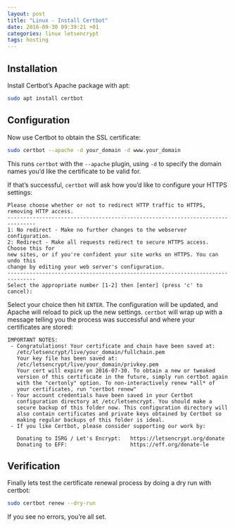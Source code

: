 ```yaml
---
layout: post
title: "Linux - Install Certbot"
date: 2016-09-30 09:39:21 +01
categories: linux letsencrypt
tags: hosting
---
```


## Installation

Install Certbot’s Apache package with apt:

```bash
sudo apt install certbot
```

## Configuration

Now use Certbot to obtain the SSL certificate:

```bash
sudo certbot --apache -d your_domain -d www.your_domain
```

This runs `certbot` with the `--apache` plugin, using `-d` to specify the domain names you’d like the certificate to be valid for.

If that’s successful, `certbot` will ask how you’d like to configure your HTTPS settings:

```console
Please choose whether or not to redirect HTTP traffic to HTTPS, removing HTTP access.
-------------------------------------------------------------------------------
1: No redirect - Make no further changes to the webserver configuration.
2: Redirect - Make all requests redirect to secure HTTPS access. Choose this for
new sites, or if you're confident your site works on HTTPS. You can undo this
change by editing your web server's configuration.
-------------------------------------------------------------------------------
Select the appropriate number [1-2] then [enter] (press 'c' to cancel):
```

Select your choice then hit `ENTER`. The configuration will be updated, and Apache will reload to pick up the new settings. `certbot` will wrap up with a message telling you the process was successful and where your certificates are stored:

```console
IMPORTANT NOTES:
 - Congratulations! Your certificate and chain have been saved at:
   /etc/letsencrypt/live/your_domain/fullchain.pem
   Your key file has been saved at:
   /etc/letsencrypt/live/your_domain/privkey.pem
   Your cert will expire on 2016-07-30. To obtain a new or tweaked
   version of this certificate in the future, simply run certbot again
   with the "certonly" option. To non-interactively renew *all* of
   your certificates, run "certbot renew"
 - Your account credentials have been saved in your Certbot
   configuration directory at /etc/letsencrypt. You should make a
   secure backup of this folder now. This configuration directory will
   also contain certificates and private keys obtained by Certbot so
   making regular backups of this folder is ideal.
 - If you like Certbot, please consider supporting our work by:

   Donating to ISRG / Let's Encrypt:   https://letsencrypt.org/donate
   Donating to EFF:                    https://eff.org/donate-le
```

## Verification

Finally lets test the certificate renewal process by doing a dry run with certbot:

```bash
sudo certbot renew --dry-run
```

If you see no errors, you’re all set.
